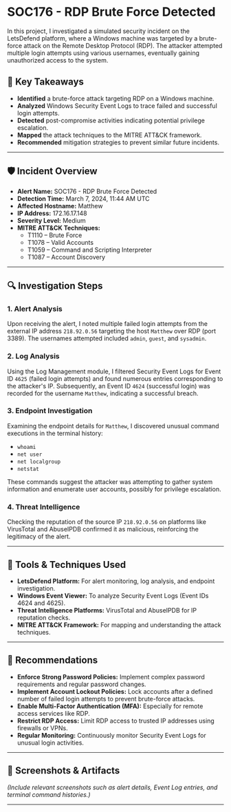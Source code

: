 # SOC176 - RDP Brute Force Detected


In this project, I investigated a simulated security incident on the LetsDefend platform, where a Windows machine was targeted by a brute-force attack on the Remote Desktop Protocol (RDP). The attacker attempted multiple login attempts using various usernames, eventually gaining unauthorized access to the system.

## 🧠 Key Takeaways

- **Identified** a brute-force attack targeting RDP on a Windows machine.
- **Analyzed** Windows Security Event Logs to trace failed and successful login attempts.
- **Detected** post-compromise activities indicating potential privilege escalation.
- **Mapped** the attack techniques to the MITRE ATT&CK framework.
- **Recommended** mitigation strategies to prevent similar future incidents.

---

## 🛡️ Incident Overview

- **Alert Name:** SOC176 - RDP Brute Force Detected
- **Detection Time:** March 7, 2024, 11:44 AM UTC
- **Affected Hostname:** Matthew
- **IP Address:** 172.16.17.148
- **Severity Level:** Medium
- **MITRE ATT&CK Techniques:**
  - T1110 – Brute Force
  - T1078 – Valid Accounts
  - T1059 – Command and Scripting Interpreter
  - T1087 – Account Discovery

---

## 🔍 Investigation Steps

### 1. Alert Analysis

Upon receiving the alert, I noted multiple failed login attempts from the external IP address `218.92.0.56` targeting the host `Matthew` over RDP (port 3389). The usernames attempted included `admin`, `guest`, and `sysadmin`.

### 2. Log Analysis

Using the Log Management module, I filtered Security Event Logs for Event ID `4625` (failed login attempts) and found numerous entries corresponding to the attacker's IP. Subsequently, an Event ID `4624` (successful login) was recorded for the username `Matthew`, indicating a successful breach.

### 3. Endpoint Investigation

Examining the endpoint details for `Matthew`, I discovered unusual command executions in the terminal history:

- `whoami`
- `net user`
- `net localgroup`
- `netstat`

These commands suggest the attacker was attempting to gather system information and enumerate user accounts, possibly for privilege escalation.

### 4. Threat Intelligence

Checking the reputation of the source IP `218.92.0.56` on platforms like VirusTotal and AbuseIPDB confirmed it as malicious, reinforcing the legitimacy of the alert.

---

## 🧰 Tools & Techniques Used

- **LetsDefend Platform:** For alert monitoring, log analysis, and endpoint investigation.
- **Windows Event Viewer:** To analyze Security Event Logs (Event IDs 4624 and 4625).
- **Threat Intelligence Platforms:** VirusTotal and AbuseIPDB for IP reputation checks.
- **MITRE ATT&CK Framework:** For mapping and understanding the attack techniques.

---

## 📝 Recommendations

- **Enforce Strong Password Policies:** Implement complex password requirements and regular password changes.
- **Implement Account Lockout Policies:** Lock accounts after a defined number of failed login attempts to prevent brute-force attacks.
- **Enable Multi-Factor Authentication (MFA):** Especially for remote access services like RDP.
- **Restrict RDP Access:** Limit RDP access to trusted IP addresses using firewalls or VPNs.
- **Regular Monitoring:** Continuously monitor Security Event Logs for unusual login activities.

---

## 📸 Screenshots & Artifacts

*(Include relevant screenshots such as alert details, Event Log entries, and terminal command histories.)*

---



